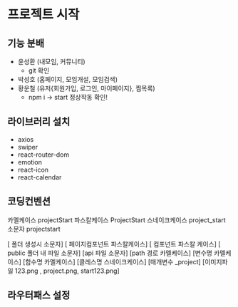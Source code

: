 # 프로젝트 시작

## 기능 분배

- 윤성환 (내모임, 커뮤니티)
  - git 확인
- 박성호 (홈페이지, 모임개설, 모임검색)
- 황운철 (유저{회원가입, 로그인, 마이페이지}, 찜목록)
  - npm i -> start 정상작동 확인!

## 라이브러리 설치

- axios
- swiper
- react-router-dom
- emotion
- react-icon
- react-calendar

## 코딩컨벤션

카멜케이스 projectStart
파스칼케이스 ProjectStart
스네이크케이스 project_start
소문자 projectstart

[ 폴더 생성시 소문자]
[ 페이지컴포넌트 파스칼케이스]
[ 컴포넌트 파스칼 케이스]
[ public 폴더 내 파일 소문자]
[api 파일 소문자]
[path 경로 카멜케이스]
[변수명 카멜케이스]
[함수명 카멜케이스]
[클레스명 스네이크케이스]
[매개변수 _project]
[이미지파일 123.png , project.png, start123.png]

## 라우터패스 설정
